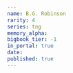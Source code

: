 ```yaml
---
name: B.G. Robinson
rarity: 4
series: tng
memory_alpha:
bigbook_tier: -1
in_portal: true
date:
published: true
---
```




